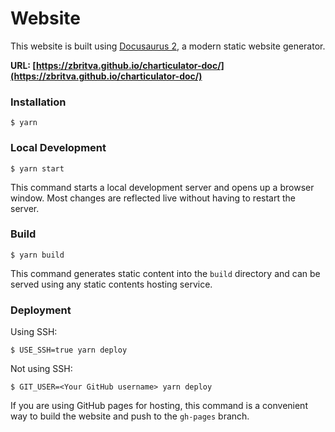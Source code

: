 # Website

This website is built using [Docusaurus 2](https://docusaurus.io/), a modern static website generator.

**URL: [https://zbritva.github.io/charticulator-doc/](https://zbritva.github.io/charticulator-doc/)**

### Installation

```
$ yarn
```

### Local Development

```
$ yarn start
```

This command starts a local development server and opens up a browser window. Most changes are reflected live without having to restart the server.

### Build

```
$ yarn build
```

This command generates static content into the `build` directory and can be served using any static contents hosting service.

### Deployment

Using SSH:

```
$ USE_SSH=true yarn deploy
```

Not using SSH:

```
$ GIT_USER=<Your GitHub username> yarn deploy
```

If you are using GitHub pages for hosting, this command is a convenient way to build the website and push to the `gh-pages` branch.

